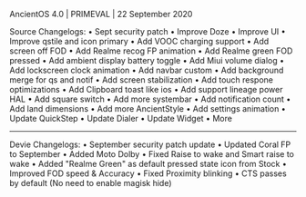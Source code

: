 AncientOS 4.0 | PRIMEVAL | 22 September 2020

Source Changelogs:
• Sept security patch
• Improve Doze
• Improve UI
• Improve qstile and icon primary
• Add VOOC charging support
• Add screen off FOD
• Add Realme recog FP animation
• Add Realme green FOD pressed
• Add ambient display battery toggle
• Add Miui volume dialog
• Add lockscreen clock animation
• Add navbar custom
• Add background merge for qs and notif
• Add screen stabilization
• Add touch respone optimizations
• Add Clipboard toast like ios
• Add support lineage power HAL
• Add square switch
• Add more systembar
• Add notification count
• Add land dimensions
• Add more AncientStyle
• Add settings animation
• Update QuickStep
• Update Dialer
• Update Widget
• More

-----------------

Devie Changelogs:
• September security patch update
• Updated Coral FP to September
• Added Moto Dolby
• Fixed Raise to wake and Smart raise to wake
• Added "Realme Green" as default pressed state icon from Stock
• Improved FOD speed & Accuracy
• Fixed Proximity blinking
• CTS passes by default (No need to enable magisk hide)
